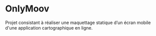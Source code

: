 # OnlyMoov
Projet consistant à réaliser une maquettage statique d’un écran mobile d'une application cartographique en ligne.
